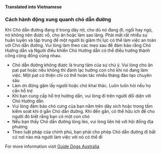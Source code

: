 #### **Translated into Vietnamese**

### Cách hành động xung quanh chó dẫn đường

Khi Chó dẫn đường đang ở trong dây nịt, cho dù nó đang đi, ngồi hay ngủ, nó không nên được vỗ, cho ăn hoặc làm sao lãng. Phải mất rất nhiều sự huấn luyện và tập trung để một người bị giảm thị lực có thể làm việc an toàn với Chó dẫn đường. Vui lòng làm theo các mẹo sau để đảm bảo rằng Chó Hướng dẫn và Người điều khiển Chó Hướng dẫn có thể điều hướng thành công cộng đồng cùng nhau.

- Chó dẫn đường không được là trung tâm của sự chú ý. Vui lòng cho ăn pat pat hoặc nếu không thì đánh lạc hướng con chó khi nó đang làm việc. Một pat có thiện chí có thể hoàn tác nhiều tháng đào tạo chuyên sâu
- Làm ơn đừng gặm lấy người hoặc chó khai thác. Luôn luôn hỏi nếu họ cần hỗ trợ
- Khi bạn cung cấp hỗ trợ hướng dẫn, vui lòng đi trên người đối diện với Chó Hướng dẫn
- Vui lòng đảm bảo chó cưng của bạn nằm trên dây xích hoặc trong tầm kiểm soát khi ở gần Chó dẫn đường. Khi đến gần, có thể hữu ích để cho người đó biết rằng bạn có một con chó
- Nếu bạn thấy Chó dẫn đường lỏng lẻo, vui lòng liên hệ với hội đồng địa phương
- Theo luật pháp của chính phủ, bạn phải cho phép Chó dẫn đường đi bất cứ nơi nào mà người làm việc với nó có thể đi

For more information visit [Guide Dogs Australia](https://www.guidedogsaustralia.com/)